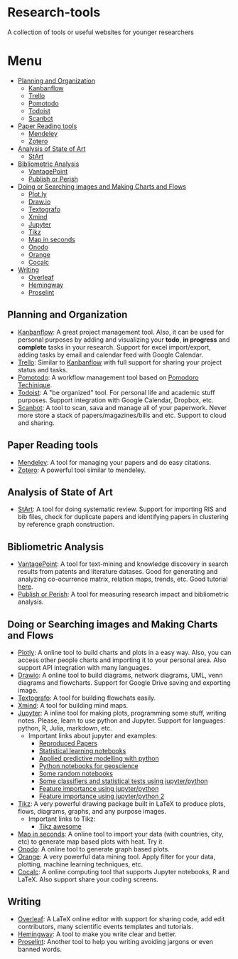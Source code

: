 # Research-tools
A collection of tools or useful websites for younger researchers

# Menu

* [Planning and Organization](#planning-and-organization)
  * [Kanbanflow](#kanbanflow)
  * [Trello](#trello)
  * [Pomotodo](#pomotodo)
  * [Todoist](#todoist)
  * [Scanbot](#scanbot)
* [Paper Reading tools](#paper-reading-tools)
  * [Mendeley](#mendeley)
  * [Zotero](#zotero)
* [Analysis of State of Art](#analysis-of-state-of-art)
  * [StArt](#start)
* [Bibliometric Analysis](#bibliometric-analysis)
  * [VantagePoint](#vantagepoint)
  * [Publish or Perish](#publish-or-perish)
* [Doing or Searching images and Making Charts and Flows](#doing-or-searching-images-and-making-charts-and-flows)
  * [Plot.ly](#plotly) 
  * [Draw.io](#drawio)
  * [Textografo](#textografo)
  * [Xmind](#xmind)
  * [Jupyter](#jupyter)
  * [Tikz](#tikz)
  * [Map in seconds](#map-in-seconds)
  * [Onodo](#onodo)
  * [Orange](#orange)
  * [Cocalc](#cocalc)
* [Writing](#writing)
  * [Overleaf](#overleaf)
  * [Hemingway](#hemingway)
  * [Proselint](#proselint)

## Planning and Organization

* [Kanbanflow](https://kanbanflow.com/): A great project management tool. Also, it can be used for personal purposes by adding and visualizing your **todo**, **in progress** and **complete** tasks in your research. Support for excel import/export, adding tasks by email and calendar feed with Google Calendar.
* [Trello](https://trello.com/): Similar to [Kanbanflow](#kanbanflow) with full support for sharing your project status and tasks.
* [Pomotodo](https://pomotodo.com/): A workflow management tool based on [Pomodoro Techinique](https://pt.wikipedia.org/wiki/T%C3%A9cnica_pomodoro).
* [Todoist](https://todoist.com/): A "be organized" tool. For personal life and academic stuff purposes. Support integration with Google Calendar, Dropbox, etc.
* [Scanbot](https://scanbot.io/en/index.html): A tool to scan, sava and manage all of your paperwork. Never more store a stack of papers/magazines/bills and etc. Support to cloud and sharing.

## Paper Reading tools

* [Mendeley](https://www.mendeley.com/): A tool for managing your papers and do easy citations.
* [Zotero](https://www.zotero.org/): A powerful tool similar to mendeley.

## Analysis of State of Art

* [StArt](http://lapes.dc.ufscar.br/tools/start_tool): A tool for doing systematic review. Support for importing RIS and bib files, check for duplicate papers and identifying papers in clustering by reference graph construction.

## Bibliometric Analysis

* [VantagePoint](https://www.thevantagepoint.com/): A tool for text-mining and knowledge discovery in search results from patents and literature datases. Good for generating and analyzing co-ocurrence matrix, relation maps, trends, etc. Good tutorial [here](http://www.ufrgs.br/ebbc2012/arquivos/workshop-2).
* [Publish or Perish](https://harzing.com/resources/publish-or-perish): A tool for measuring research impact and bibliometric analysis.

## Doing or Searching images and Making Charts and Flows

* [Plotly](https://plot.ly/): A online tool to build charts and plots in a easy way. Also, you can access other people charts and importing it to your personal area. Also support API integration with many languages. 
* [Drawio](https://www.draw.io/): A online tool to build diagrams, network diagrams, UML, venn diagrams and flowcharts. Support for Google Drive saving and exporting image.
* [Textografo](https://textografo.com/?): A tool for building flowchats easily.
* [Xmind](https://www.xmind.net/): A tool for building mind maps.
* [Jupyter](https://jupyter.org/): A inline tool for making plots, programming some stuff, writing notes. Please, learn to use python and Jupyter. Support for languages: python, R, Julia, markdown, etc.
  * Important links about jupyter and examples:
    * [Reproduced Papers](http://reproduced-papers.github.io/)
    * [Statistical learning notebooks](https://github.com/sujitpal/statlearning-notebooks)
    * [Applied predictive modelling with python](https://nbviewer.jupyter.org/github/leig/Applied-Predictive-Modeling-with-Python/tree/master/notebooks/)
    * [Python notebooks for geoscience](https://github.com/koldunovn/python_for_geosciences)
    * [Some random notebooks](https://nbviewer.jupyter.org/github/nealcaren/workshop_2014/tree/master/notebooks/)
    * [Some classifiers and statistical tests using jupyter/python](https://nbviewer.jupyter.org/github/ClickSecurity/data_hacking/blob/master/sql_injection/sql_injection.ipynb)
    * [Feature importance using jupyter/python](https://chrisalbon.com/machine_learning/trees_and_forests/feature_importance/)
    * [Feature importance using jupyter/python 2](https://www.kaggle.com/grfiv4/plotting-feature-importances)
* [Tikz](http://www.texample.net/tikz/): A very powerful drawing package built in LaTeX to produce plots, flows, diagrams, graphs, and any purpose images.
  * Important links to Tikz:
    * [Tikz awesome](https://github.com/xiaohanyu/awesome-tikz#readme)
* [Map in seconds](http://www.mapinseconds.com/): A online tool to import your data (with countries, city, etc) to generate map based plots with heat. Try it.
* [Onodo](https://onodo.org/): A online tool to generate graph based plots.
* [Orange](http://orange.biolab.si/): A very powerful data mining tool. Apply filter for your data, plotting, machine learning techniques, etc.
* [Cocalc](https://cocalc.com/): A online computing tool that supports Jupyter notebooks, R and LaTeX. Also support share your coding screens.

## Writing

* [Overleaf](https://www.overleaf.com/): A LaTeX online editor with support for sharing code, add edit contributors, many scientific events templates and tutorials. 
* [Hemingway](https://hemingwayapp.com/): A tool to make you write clear and better.
* [Proselint](https://github.com/amperser/proselint): Another tool to help you writing avoiding jargons or even banned words.

